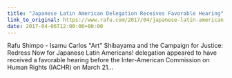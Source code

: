 ```yaml
---
title: "Japanese Latin American Delegation Receives Favorable Hearing"
link_to_original: https://www.rafu.com/2017/04/japanese-latin-american-delegation-receives-favorable-hearing-ruling-may-not-come-for-years/  
date: 2017-04-06T12:00:00+00:00
---
```



Rafu Shimpo - Isamu Carlos "Art" Shibayama and the Campaign for Justice: Redress Now for Japanese Latin Americans! delegation appeared to have received a favorable hearing before the Inter-American Commission on Human Rights (IACHR) on March 21...  


